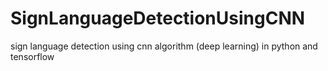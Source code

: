 # SignLanguageDetectionUsingCNN
sign language detection using cnn algorithm (deep learning) in python and tensorflow

